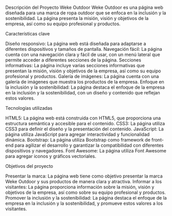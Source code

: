 Descripción del Proyecto Weke Outdoor
Weke Outdoor es una página web diseñada para una marca de ropa outdoor que se enfoca en la inclusión y la sostenibilidad. La página presenta la misión, visión y objetivos de la empresa, así como su equipo profesional y productos.

Características clave

Diseño responsivo: La página web está diseñada para adaptarse a diferentes dispositivos y tamaños de pantalla.
Navegación fácil: La página cuenta con una navegación clara y fácil de usar, con un menú lateral que permite acceder a diferentes secciones de la página.
Secciones informativas: La página incluye varias secciones informativas que presentan la misión, visión y objetivos de la empresa, así como su equipo profesional y productos.
Galería de imágenes: La página cuenta con una galería de imágenes que muestra los productos de la empresa.
Enfoque en la inclusión y la sostenibilidad: La página destaca el enfoque de la empresa en la inclusión y la sostenibilidad, con un diseño y contenido que reflejan estos valores.

Tecnologías utilizadas

HTML5: La página web está construida con HTML5, que proporciona una estructura semántica y accesible para el contenido.
CSS3: La página utiliza CSS3 para definir el diseño y la presentación del contenido.
JavaScript: La página utiliza JavaScript para agregar interactividad y funcionalidad dinámica.
Bootstrap: La página utiliza Bootstrap como framework de front-end para agilizar el desarrollo y garantizar la compatibilidad con diferentes dispositivos y navegadores.
Font Awesome: La página utiliza Font Awesome para agregar iconos y gráficos vectoriales.

Objetivos del proyecto

Presentar la marca: La página web tiene como objetivo presentar la marca Weke Outdoor y sus productos de manera clara y atractiva.
Informar a los visitantes: La página proporciona información sobre la misión, visión y objetivos de la empresa, así como sobre su equipo profesional y productos.
Promover la inclusión y la sostenibilidad: La página destaca el enfoque de la empresa en la inclusión y la sostenibilidad, y promueve estos valores a los visitantes.
